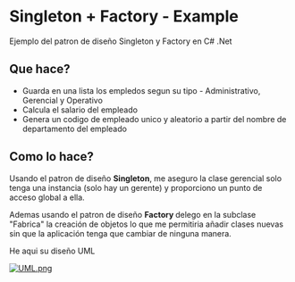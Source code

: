 # Singleton + Factory - Example

Ejemplo del patron de diseño Singleton y Factory en C# .Net 

## Que hace?
<ul>
<li> Guarda en una lista los empledos segun su tipo - Administrativo, Gerencial y Operativo </li>
<li> Calcula el salario del empleado </li>
<li> Genera un codigo de empleado unico y aleatorio a partir del nombre de departamento del empleado </li>
</ul>

## Como lo hace?

Usando el patron de diseño <strong>Singleton</strong>, me aseguro la clase gerencial solo tenga una instancia (solo hay un gerente) y proporciono un punto de acceso global a ella.

Ademas usando el patron de diseño <strong> Factory </strong> delego en la subclase "Fabrica" la creación de objetos lo que me permitiria añadir clases nuevas sin que la aplicación tenga que cambiar de ninguna manera.

He aqui su diseño UML

[![UML.png](https://i.postimg.cc/HLZTr4hf/UML.png)](https://postimg.cc/yJZM59BP)

